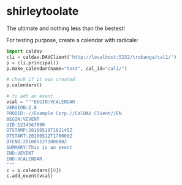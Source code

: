 # shirleytoolate
The ultimate and nothing less than the bestest!



For testing purpose, create a calendar with radicale:
```python
import caldav
cli = caldav.DAVClient('http://localhost:5232/trobanga/cal1/')
p = cli.principal()
p.make_calendar(name="test", cal_id="cal1/")

# check if it was created
p.calendars()

# to add an event
vcal = """BEGIN:VCALENDAR
VERSION:2.0
PRODID:-//Example Corp.//CalDAV Client//EN
BEGIN:VEVENT
UID:1234567890
DTSTAMP:20100510T182145Z
DTSTART:20100512T170000Z
DTEND:20100512T180000Z
SUMMARY:This is an event
END:VEVENT
END:VCALENDAR
"""
c = p.calendars([0])
c.add_event(vcal)
```
